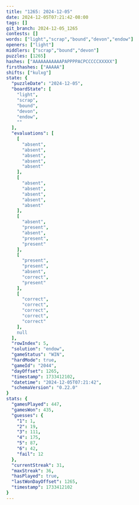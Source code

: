```yaml
---
title: "1265: 2024-12-05"
date: 2024-12-05T07:21:42-08:00
tags: []
git_branch: 2024-12-05_1265
contests: []
words: ["light","scrap","bound","devon","endow"]
openers: ["light"]
middlers: ["scrap","bound","devon"]
puzzles: [1265]
hashes: ["AAAAAAAAAAAPAPPPPACPCCCCCXXXXX"]
firsthashes: ["AAAAA"]
shifts: ["kulxg"]
state: {
  "puzzleDate": "2024-12-05",
  "boardState": [
    "light",
    "scrap",
    "bound",
    "devon",
    "endow",
    ""
  ],
  "evaluations": [
    [
      "absent",
      "absent",
      "absent",
      "absent",
      "absent"
    ],
    [
      "absent",
      "absent",
      "absent",
      "absent",
      "absent"
    ],
    [
      "absent",
      "present",
      "absent",
      "present",
      "present"
    ],
    [
      "present",
      "present",
      "absent",
      "correct",
      "present"
    ],
    [
      "correct",
      "correct",
      "correct",
      "correct",
      "correct"
    ],
    null
  ],
  "rowIndex": 5,
  "solution": "endow",
  "gameStatus": "WIN",
  "hardMode": true,
  "gameId": "2044",
  "dayOffset": 1265,
  "timestamp": 1733412102,
  "datetime": "2024-12-05T07:21:42",
  "schemaVersion": "0.22.0"
}
stats: {
  "gamesPlayed": 447,
  "gamesWon": 435,
  "guesses": {
    "1": 1,
    "2": 19,
    "3": 111,
    "4": 175,
    "5": 87,
    "6": 42,
    "fail": 12
  },
  "currentStreak": 31,
  "maxStreak": 36,
  "hasPlayed": true,
  "lastWonDayOffset": 1265,
  "timestamp": 1733412102
}
---
```

<!-- more -->
